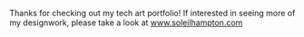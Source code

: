 Thanks for checking out my tech art portfolio! If interested in seeing more of my designwork, please take a look at www.soleilhampton.com
